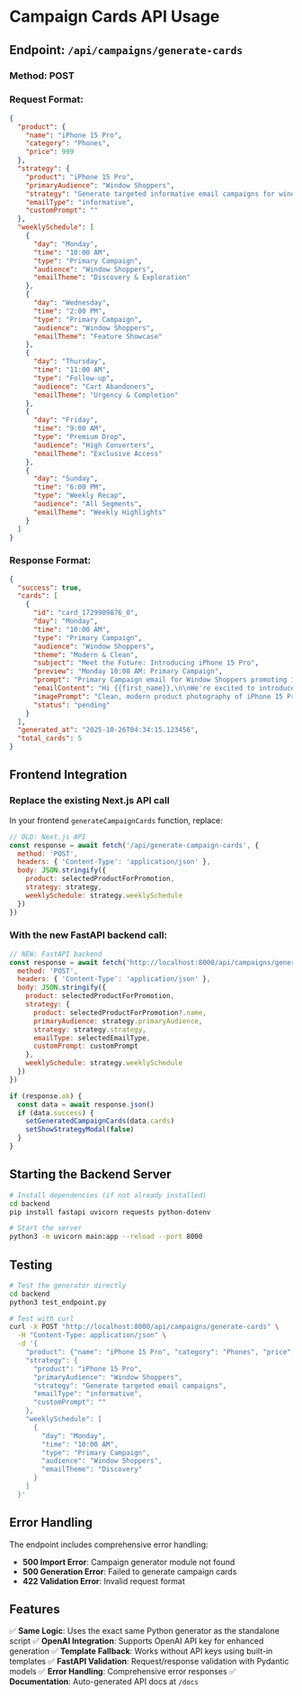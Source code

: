 # Campaign Cards API Usage

## Endpoint: `/api/campaigns/generate-cards`

### Method: POST

### Request Format:

```json
{
  "product": {
    "name": "iPhone 15 Pro",
    "category": "Phones",
    "price": 999
  },
  "strategy": {
    "product": "iPhone 15 Pro",
    "primaryAudience": "Window Shoppers",
    "strategy": "Generate targeted informative email campaigns for window shoppers with compelling hero images and personalized content.",
    "emailType": "informative",
    "customPrompt": ""
  },
  "weeklySchedule": [
    {
      "day": "Monday",
      "time": "10:00 AM",
      "type": "Primary Campaign",
      "audience": "Window Shoppers",
      "emailTheme": "Discovery & Exploration"
    },
    {
      "day": "Wednesday",
      "time": "2:00 PM",
      "type": "Primary Campaign",
      "audience": "Window Shoppers",
      "emailTheme": "Feature Showcase"
    },
    {
      "day": "Thursday",
      "time": "11:00 AM",
      "type": "Follow-up",
      "audience": "Cart Abandoners",
      "emailTheme": "Urgency & Completion"
    },
    {
      "day": "Friday",
      "time": "9:00 AM",
      "type": "Premium Drop",
      "audience": "High Converters",
      "emailTheme": "Exclusive Access"
    },
    {
      "day": "Sunday",
      "time": "6:00 PM",
      "type": "Weekly Recap",
      "audience": "All Segments",
      "emailTheme": "Weekly Highlights"
    }
  ]
}
```

### Response Format:

```json
{
  "success": true,
  "cards": [
    {
      "id": "card_1729909876_0",
      "day": "Monday",
      "time": "10:00 AM",
      "type": "Primary Campaign",
      "audience": "Window Shoppers",
      "theme": "Modern & Clean",
      "subject": "Meet the Future: Introducing iPhone 15 Pro",
      "preview": "Monday 10:00 AM: Primary Campaign",
      "prompt": "Primary Campaign email for Window Shoppers promoting iPhone 15 Pro",
      "emailContent": "Hi {{first_name}},\n\nWe're excited to introduce you to the iPhone 15 Pro!\n\nAs someone who appreciates quality technology, we thought you'd love to know about this latest addition to our collection.\n\n✨ Key Features:\n• Premium design and build quality\n• Latest technology innovations\n• Perfect for your lifestyle\n\nReady to learn more?\n\nBest regards,\nThe Segmind Team",
      "imagePrompt": "Clean, modern product photography of iPhone 15 Pro on a minimal white background with soft studio lighting, professional commercial style",
      "status": "pending"
    }
  ],
  "generated_at": "2025-10-26T04:34:15.123456",
  "total_cards": 5
}
```

## Frontend Integration

### Replace the existing Next.js API call

In your frontend `generateCampaignCards` function, replace:

```javascript
// OLD: Next.js API
const response = await fetch('/api/generate-campaign-cards', {
  method: 'POST',
  headers: { 'Content-Type': 'application/json' },
  body: JSON.stringify({
    product: selectedProductForPromotion,
    strategy: strategy,
    weeklySchedule: strategy.weeklySchedule
  })
})
```

### With the new FastAPI backend call:

```javascript
// NEW: FastAPI backend
const response = await fetch('http://localhost:8000/api/campaigns/generate-cards', {
  method: 'POST',
  headers: { 'Content-Type': 'application/json' },
  body: JSON.stringify({
    product: selectedProductForPromotion,
    strategy: {
      product: selectedProductForPromotion?.name,
      primaryAudience: strategy.primaryAudience,
      strategy: strategy.strategy,
      emailType: selectedEmailType,
      customPrompt: customPrompt
    },
    weeklySchedule: strategy.weeklySchedule
  })
})

if (response.ok) {
  const data = await response.json()
  if (data.success) {
    setGeneratedCampaignCards(data.cards)
    setShowStrategyModal(false)
  }
}
```

## Starting the Backend Server

```bash
# Install dependencies (if not already installed)
cd backend
pip install fastapi uvicorn requests python-dotenv

# Start the server
python3 -m uvicorn main:app --reload --port 8000
```

## Testing

```bash
# Test the generator directly
cd backend
python3 test_endpoint.py

# Test with curl
curl -X POST "http://localhost:8000/api/campaigns/generate-cards" \
  -H "Content-Type: application/json" \
  -d '{
    "product": {"name": "iPhone 15 Pro", "category": "Phones", "price": 999},
    "strategy": {
      "product": "iPhone 15 Pro",
      "primaryAudience": "Window Shoppers",
      "strategy": "Generate targeted email campaigns",
      "emailType": "informative",
      "customPrompt": ""
    },
    "weeklySchedule": [
      {
        "day": "Monday",
        "time": "10:00 AM",
        "type": "Primary Campaign",
        "audience": "Window Shoppers",
        "emailTheme": "Discovery"
      }
    ]
  }'
```

## Error Handling

The endpoint includes comprehensive error handling:

- **500 Import Error**: Campaign generator module not found
- **500 Generation Error**: Failed to generate campaign cards
- **422 Validation Error**: Invalid request format

## Features

✅ **Same Logic**: Uses the exact same Python generator as the standalone script
✅ **OpenAI Integration**: Supports OpenAI API key for enhanced generation
✅ **Template Fallback**: Works without API keys using built-in templates
✅ **FastAPI Validation**: Request/response validation with Pydantic models
✅ **Error Handling**: Comprehensive error responses
✅ **Documentation**: Auto-generated API docs at `/docs`